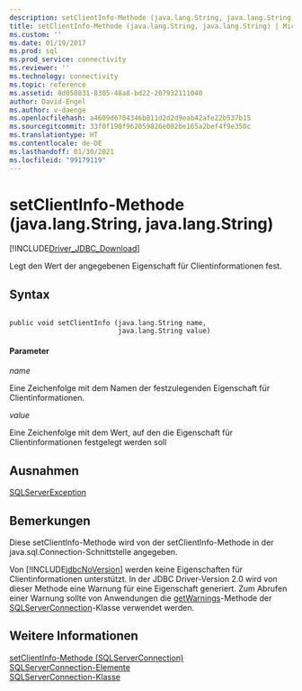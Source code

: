 ```yaml
---
description: setClientInfo-Methode (java.lang.String, java.lang.String)
title: setClientInfo-Methode (java.lang.String, java.lang.String) | Microsoft-Dokumentation
ms.custom: ''
ms.date: 01/19/2017
ms.prod: sql
ms.prod_service: connectivity
ms.reviewer: ''
ms.technology: connectivity
ms.topic: reference
ms.assetid: 8d050831-8305-48a8-bd22-207932111040
author: David-Engel
ms.author: v-daenge
ms.openlocfilehash: a4609d6704346b011d2d2d9eab42afe22b537b15
ms.sourcegitcommit: 33f0f190f962059826e002be165a2bef4f9e350c
ms.translationtype: HT
ms.contentlocale: de-DE
ms.lasthandoff: 01/30/2021
ms.locfileid: "99179119"
---
```

# <a name="setclientinfo-method-javalangstring-javalangstring"></a>setClientInfo-Methode (java.lang.String, java.lang.String)
[!INCLUDE[Driver_JDBC_Download](../../../includes/driver_jdbc_download.md)]

  Legt den Wert der angegebenen Eigenschaft für Clientinformationen fest.  
  
## <a name="syntax"></a>Syntax  
  
```  
  
public void setClientInfo (java.lang.String name,  
                           java.lang.String value)  
```  
  
#### <a name="parameters"></a>Parameter  
 *name*  
  
 Eine Zeichenfolge mit dem Namen der festzulegenden Eigenschaft für Clientinformationen.  
  
 *value*  
  
 Eine Zeichenfolge mit dem Wert, auf den die Eigenschaft für Clientinformationen festgelegt werden soll  
  
## <a name="exceptions"></a>Ausnahmen  
 [SQLServerException](../../../connect/jdbc/reference/sqlserverexception-class.md)  
  
## <a name="remarks"></a>Bemerkungen  
 Diese setClientInfo-Methode wird von der setClientInfo-Methode in der java.sql.Connection-Schnittstelle angegeben.  
  
 Von [!INCLUDE[jdbcNoVersion](../../../includes/jdbcnoversion_md.md)] werden keine Eigenschaften für Clientinformationen unterstützt. In der JDBC Driver-Version 2.0 wird von dieser Methode eine Warnung für eine Eigenschaft generiert. Zum Abrufen einer Warnung sollte von Anwendungen die [getWarnings](../../../connect/jdbc/reference/getwarnings-method-sqlserverconnection.md)-Methode der [SQLServerConnection](../../../connect/jdbc/reference/sqlserverconnection-class.md)-Klasse verwendet werden.  
  
## <a name="see-also"></a>Weitere Informationen  
 [setClientInfo-Methode &#40;SQLServerConnection&#41;](../../../connect/jdbc/reference/setclientinfo-method-sqlserverconnection.md)   
 [SQLServerConnection-Elemente](../../../connect/jdbc/reference/sqlserverconnection-members.md)   
 [SQLServerConnection-Klasse](../../../connect/jdbc/reference/sqlserverconnection-class.md)  
  
  
